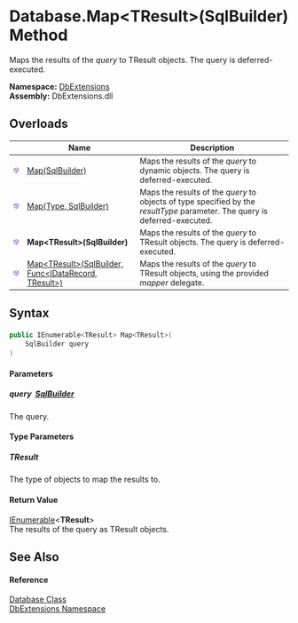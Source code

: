Database.Map&lt;TResult>(SqlBuilder) Method
===========================================
Maps the results of the *query* to TResult objects. The query is deferred-executed.
  
**Namespace:** [DbExtensions][1]  
**Assembly:** DbExtensions.dll

Overloads
---------

|                  | Name                                                            | Description                                                                                                                 |
| ---------------- | --------------------------------------------------------------- | --------------------------------------------------------------------------------------------------------------------------- |
| ![Public method] | [Map(SqlBuilder)][2]                                            | Maps the results of the *query* to dynamic objects. The query is deferred-executed.                                         |
| ![Public method] | [Map(Type, SqlBuilder)][3]                                      | Maps the results of the *query* to objects of type specified by the *resultType* parameter. The query is deferred-executed. |
| ![Public method] | **Map&lt;TResult>(SqlBuilder)**                                 | Maps the results of the *query* to TResult objects. The query is deferred-executed.                                         |
| ![Public method] | [Map&lt;TResult>(SqlBuilder, Func&lt;IDataRecord, TResult>)][4] | Maps the results of the *query* to TResult objects, using the provided *mapper* delegate.                                   |


Syntax
------

```csharp
public IEnumerable<TResult> Map<TResult>(
	SqlBuilder query
)

```

#### Parameters

##### *query*  [SqlBuilder][5]
The query.

#### Type Parameters

##### *TResult*
The type of objects to map the results to.

#### Return Value
[IEnumerable][6]&lt;**TResult**>  
The results of the query as TResult objects.

See Also
--------

#### Reference
[Database Class][7]  
[DbExtensions Namespace][1]  

[1]: ../README.md
[2]: Map.md
[3]: Map_1.md
[4]: Map__1_1.md
[5]: ../SqlBuilder/README.md
[6]: https://learn.microsoft.com/dotnet/api/system.collections.generic.ienumerable-1
[7]: README.md
[Public method]: ../../icons/pubmethod.svg "Public method"